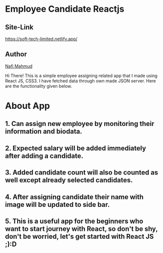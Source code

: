 # Employee Candidate Reactjs
## Site-Link
https://soft-tech-limited.netlify.app/

## Author 
[Nafi Mahmud][author]

[author]: https://sourcecodebd.github.io/nafi.com/
Hi There! This is a simple employee assigning related app that I made using React JS, CSS3. I have fetched data through own made JSON server. Here are the functionality given below.

# About App
## 1. Can assign new employee by monitoring their information and biodata.
## 2. Expected salary will be added immediately after adding a candidate.
## 3. Added candidate count will also be counted as well except already selected candidates.
## 4. After assigning candidate their name with image will be updated to side bar.
## 5. This is a useful app for the beginners who want to start journey with React, so don't be shy, don't be worried, let's get started with React JS ;):D
